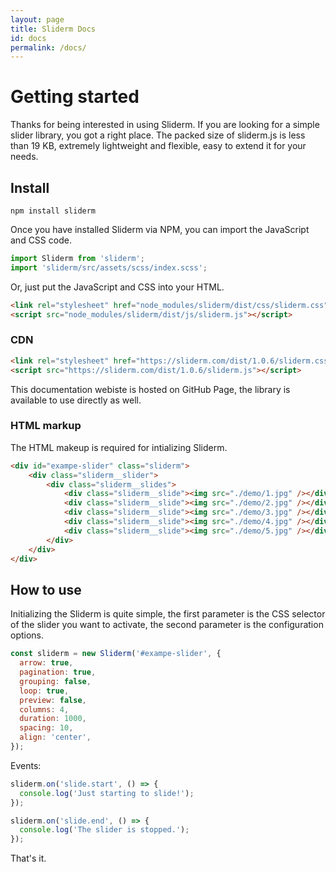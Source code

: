 ```yaml
---
layout: page
title: Sliderm Docs
id: docs
permalink: /docs/
---
```


# Getting started

Thanks for being interested in using Sliderm. If you are looking for a simple slider library, you got a right place. The packed size of sliderm.js is less than 19 KB, extremely lightweight and flexible, easy to extend it for your needs.


## Install

```
npm install sliderm
```

Once you have installed Sliderm via NPM, you can import the JavaScript and CSS code.

```javascript
import Sliderm from 'sliderm';
import 'sliderm/src/assets/scss/index.scss';
```

Or, just put the JavaScript and CSS into your HTML.

```html
<link rel="stylesheet" href="node_modules/sliderm/dist/css/sliderm.css">
<script src="node_modules/sliderm/dist/js/sliderm.js"></script>
```

### CDN

```html
<link rel="stylesheet" href="https://sliderm.com/dist/1.0.6/sliderm.css">
<script src="https://sliderm.com/dist/1.0.6/sliderm.js"></script>
```

This documentation webiste is hosted on GitHub Page, the library is available to use directly as well.

### HTML markup

The HTML makeup is required for intializing Sliderm.

```html
<div id="exampe-slider" class="sliderm">
    <div class="sliderm__slider">
        <div class="sliderm__slides">
            <div class="sliderm__slide"><img src="./demo/1.jpg" /></div>
            <div class="sliderm__slide"><img src="./demo/2.jpg" /></div>
            <div class="sliderm__slide"><img src="./demo/3.jpg" /></div>
            <div class="sliderm__slide"><img src="./demo/4.jpg" /></div>
            <div class="sliderm__slide"><img src="./demo/5.jpg" /></div>
        </div>
    </div>
</div>
```

## How to use

Initializing the Sliderm is quite simple, the first parameter is the CSS selector of the slider you want to activate, the second parameter is the configuration options.

```javascript
const sliderm = new Sliderm('#exampe-slider', {
  arrow: true,
  pagination: true,
  grouping: false,
  loop: true,
  preview: false,
  columns: 4,
  duration: 1000,
  spacing: 10,
  align: 'center',
});
```

Events:

```javascript
sliderm.on('slide.start', () => {
  console.log('Just starting to slide!');
});

sliderm.on('slide.end', () => {
  console.log('The slider is stopped.');
});
```

That's it.

